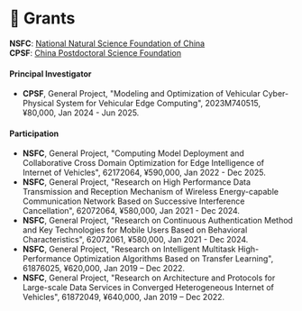 # 🚧 Grants

**NSFC**: [National Natural Science Foundation of China](https://www.nsfc.gov.cn)       
**CPSF**: [China Postdoctoral Science Foundation](https://www.chinapostdoctor.org.cn/bshjjh)

#### Principal Investigator

- **CPSF**, General Project, "Modeling and Optimization of Vehicular Cyber-Physical System for Vehicular Edge Computing", 2023M740515, ¥80,000, Jan 2024 - Jun 2025.

#### Participation

- **NSFC**, General Project, "Computing Model Deployment and Collaborative Cross Domain Optimization for Edge Intelligence of Internet of Vehicles", 62172064, ¥590,000, Jan 2022 - Dec 2025.
- **NSFC**, General Project, "Research on High Performance Data Transmission and Reception Mechanism of Wireless Energy-capable Communication Network Based on Successive Interference Cancellation", 62072064, ¥580,000, Jan 2021 - Dec 2024.
- **NSFC**, General Project, "Research on Continuous Authentication Method and Key Technologies for Mobile Users Based on Behavioral Characteristics", 62072061, ¥580,000, Jan 2021 - Dec 2024.
- **NSFC**, General Project, "Research on Intelligent Multitask High-Performance Optimization Algorithms Based on Transfer Learning", 61876025, ¥620,000, Jan 2019 – Dec 2022.
- **NSFC**, General Project, "Research on Architecture and Protocols for Large-scale Data Services in Converged Heterogeneous Internet of Vehicles", 61872049, ¥640,000, Jan 2019 – Dec 2022.